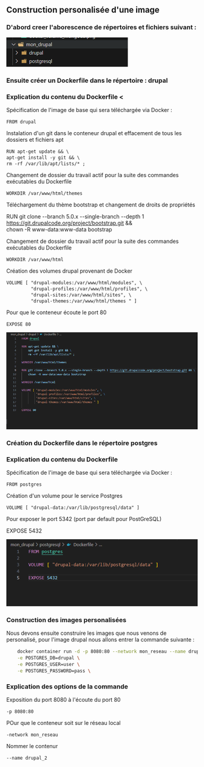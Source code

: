 ## Construction personalisée d'une image 

### D'abord creer l'aborescence de répertoires et fichiers suivant : 

![image](./img_drupal/arborescence.png)

### Ensuite créer un Dockerfile dans le répertoire : drupal 


### Explication du contenu du Dockerfile <

Spécification de l'image de base qui sera téléchargée via Docker :

    FROM drupal 

Instalation d'un git dans le conteneur drupal et effacement de tous les dossiers et fichiers apt 

    RUN apt-get update && \
    apt-get install -y git && \
    rm -rf /var/lib/apt/lists/* ;

Changement de dossier du travail actif pour la suite des commandes exécutables du Dockerfile

    WORKDIR /var/www/html/themes

Téléchargement du thème bootstrap et changement de droits de propriétés 

RUN git clone --branch 5.0.x --single-branch --depth 1 https://git.drupalcode.org/project/bootstrap.git && \
    chown -R www-data:www-data bootstrap

Changement de dossier du travail actif pour la suite des commandes exécutables du Dockerfile


    WORKDIR /var/www/html

Création des volumes drupal provenant de Docker

    VOLUME [ "drupal-modules:/var/www/html/modules", \
	         "drupal-profiles:/var/www/html/profiles", \
	         "drupal-sites:/var/www/html/sites", \
	         "drupal-themes:/var/www/html/themes " ]

Pour que le conteneur écoute le port 80

    EXPOSE 80


![image](./img_drupal/drupal_dockerfile.png)

### Création du Dockerfile dans le répertoire postgres

### Explication du contenu du Dockerfile 


Spécification de l'image de base qui sera téléchargée via Docker :

    FROM postgres

Création d'un volume pour le service Postgres 

    VOLUME [ "drupal-data:/var/lib/postgresql/data" ]

Pour exposer le port 5342 (port par default pour PostGreSQL)

EXPOSE 5432

![image](./img_drupal/postgres_dockerfile.png)

### Construction des images personalisées

Nous devons ensuite construire les images que nous venons de personalisé, pour l'image drupal nous allons entrer la commande suivante : 

``` bash
    docker container run -d -p 8080:80 --network mon_reseau --name drupal_2 \
	-e POSTGRES_DB=drupal \
	-e POSTGRES_USER=user \
	-e POSTGRES_PASSWORD=pass \
```

### Explication des options de la commande 

Exposition du port 8080 à l'écoute du port 80

    -p 8080:80

POur que le conteneur soit sur le réseau local 

    -network mon_reseau


Nommer le contenur 

    --name drupal_2



